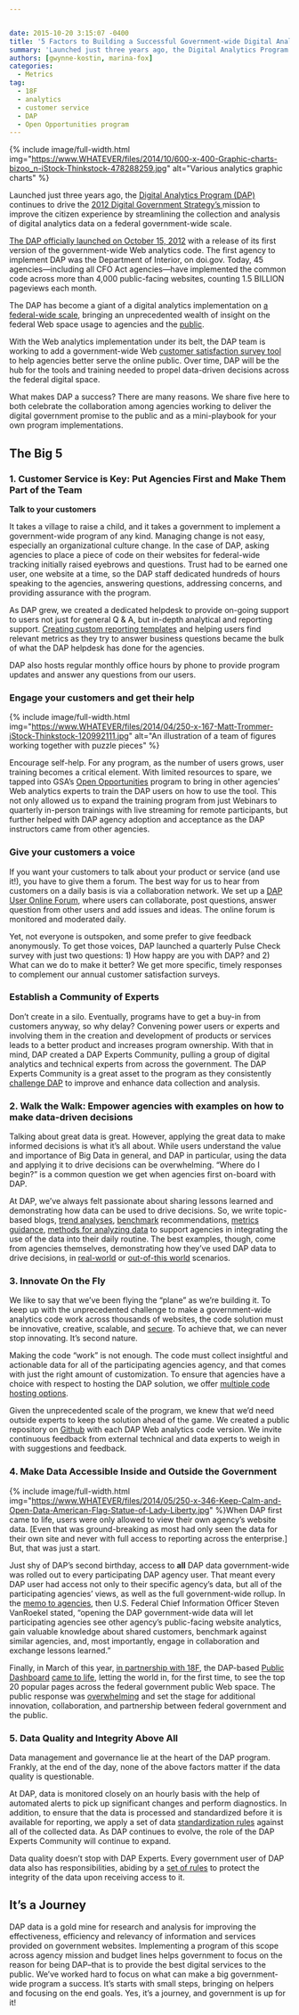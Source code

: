 ```yaml
---


date: 2015-10-20 3:15:07 -0400
title: '5 Factors to Building a Successful Government-wide Digital Analytics Program'
summary: 'Launched just three years ago, the Digital Analytics Program (DAP) continues to drive the 2012 Digital Government Strategy’s mission to improve the citizen experience by streamlining the collection and analysis of digital analytics data on a federal government-wide scale. The DAP officially launched on October 15, 2012 with a release of its first version of'
authors: [gwynne-kostin, marina-fox]
categories:
  - Metrics
tag:
  - 18F
  - analytics
  - customer service
  - DAP
  - Open Opportunities program
---
```



{% include image/full-width.html img="https://www.WHATEVER/files/2014/10/600-x-400-Graphic-charts-bizoo_n-iStock-Thinkstock-478288259.jpg" alt="Various analytics graphic charts" %} 

Launched just three years ago, the [Digital Analytics Program (DAP)](https://www.WHATEVER/services/dap/) continues to drive the [2012 Digital Government Strategy’s ](https://obamawhitehouse.archives.gov/sites/default/files/omb/egov/digital-government/digital-government.html#measure-performance) mission to improve the citizen experience by streamlining the collection and analysis of digital analytics data on a federal government-wide scale.

[The DAP officially launched on October 15, 2012](http://gsablogs.gsa.gov/dsic/2012/10/05/digital-analytics-program-helps-agencies-measure-web-performance/) with a release of its first version of the government-wide Web analytics code. The first agency to implement DAP was the Department of Interior, on doi.gov. Today, 45 agencies—including all CFO Act agencies—have implemented the common code across more than 4,000 public-facing websites, counting 1.5 BILLION pageviews each month.

The DAP has become a giant of a digital analytics implementation on [a federal-wide scale](https://pulse.cio.gov/), bringing an unprecedented wealth of insight on the federal Web space usage to agencies and the [public](https://analytics.usa.gov/).

With the Web analytics implementation under its belt, the DAP team is working to add a government-wide Web [customer satisfaction survey tool](https://www.WHATEVER/services/dap/digital-analytics-program-dap-gov-wide-customer-satisfaction-survey-tool-guidance/) to help agencies better serve the online public. Over time, DAP will be the hub for the tools and training needed to propel data-driven decisions across the federal digital space.

What makes DAP a success? There are many reasons. We share five here to both celebrate the collaboration among agencies working to deliver the digital government promise to the public and as a mini-playbook for your own program implementations.

## The Big 5

### 1. Customer Service is Key: Put Agencies First and Make Them Part of the Team

**Talk to your customers**

It takes a village to raise a child, and it takes a government to implement a government-wide program of any kind. Managing change is not easy, especially an organizational culture change. In the case of DAP, asking agencies to place a piece of code on their websites for federal-wide tracking initially raised eyebrows and questions. Trust had to be earned one user, one website at a time, so the DAP staff dedicated hundreds of hours speaking to the agencies, answering questions, addressing concerns, and providing assurance with the program.

As DAP grew, we created a dedicated helpdesk to provide on-going support to users not just for general Q & A, but in-depth analytical and reporting support. [Creating custom reporting templates](https://www.WHATEVER/2015/08/06/need-actionable-analytics-reports-heres-help/) and helping users find relevant metrics as they try to answer business questions became the bulk of what the DAP helpdesk has done for the agencies.

DAP also hosts regular monthly office hours by phone to provide program updates and answer any questions from our users.

### Engage your customers and get their help 
{% include image/full-width.html img="https://www.WHATEVER/files/2014/04/250-x-167-Matt-Trommer-iStock-Thinkstock-120992111.jpg" alt="An illustration of a team of figures working together with puzzle pieces" %} 

Encourage self-help. For any program, as the number of users grows, user training becomes a critical element. With limited resources to spare, we tapped into GSA’s  [Open Opportunities](https://openopps.WHATEVER/dashboard) program to bring in other agencies’ Web analytics experts to train the DAP users on how to use the tool. This not only allowed us to expand the training program from just Webinars to quarterly in-person trainings with live streaming for remote participants, but further helped with DAP agency adoption and acceptance as the DAP instructors came from other agencies.

### **Give your customers a voice**

If you want your customers to talk about your product or service (and use it!), you have to give them a forum. The best way for us to hear from customers on a daily basis is via a collaboration network. We set up a [DAP User Online Forum](https://www.yammer.com/dapusergrouponlineforum), where users can collaborate, post questions, answer question from other users and add issues and ideas. The online forum is monitored and moderated daily.

Yet, not everyone is outspoken, and some prefer to give feedback anonymously. To get those voices, DAP launched a quarterly Pulse Check survey with just two questions: 1) How happy are you with DAP? and 2) What can we do to make it better? We get more specific, timely responses to complement our annual customer satisfaction surveys.

### Establish a Community of Experts

Don’t create in a silo. Eventually, programs have to get a buy-in from customers anyway, so why delay? Convening power users or experts and involving them in the creation and development of products or services leads to a better product and increases program ownership. With that in mind, DAP created a DAP Experts Community, pulling a group of digital analytics and technical experts from across the government. The DAP Experts Community is a great asset to the program as they consistently [challenge DAP](https://www.WHATEVER/2015/08/26/analytics-pitfall-avoid-this-common-implementation-mistake/) to improve and enhance data collection and analysis.

### 2. Walk the Walk: Empower agencies with examples on how to make data-driven decisions

Talking about great data is great. However, applying the great data to make informed decisions is what it’s  all about. While users understand the value and importance of Big Data in general, and DAP in particular, using the data and applying it to drive decisions can be overwhelming. “Where do I begin?” is a common question we get when agencies first on-board with DAP.

At DAP, we’ve always felt passionate about sharing lessons learned and demonstrating how data can be used to drive decisions. So, we write topic-based blogs, [trend analyses](https://www.WHATEVER/2015/10/15/gov-analytics-breakdown-1-browsers-chrome-takes-the-cake/), [benchmark](https://www.WHATEVER/services/dap/dap-digital-metrics-guidance-and-best-practices/) recommendations, [metrics guidance](https://www.WHATEVER/2014/06/19/the-golden-metric/), [methods for analyzing data](https://www.WHATEVER/2015/04/16/using-a-hypothesis-driven-approach-in-analyzing-and-making-sense-of-your-website-traffic-data/) to support agencies in integrating the use of the data into their daily routine. The best examples, though, come from agencies themselves, demonstrating how they’ve used DAP data to drive decisions, in [real-world](https://www.WHATEVER/2013/11/06/nps-gov-use-of-digital-analytics-program-beyond-the-numbers/) or [out-of-this world](https://www.WHATEVER/2013/09/17/digital-analytics-program-goes-to-the-moon/) scenarios.

### 3. Innovate On the Fly

We like to say that we’ve been flying the “plane” as we’re building it. To keep up with the unprecedented challenge to make a government-wide analytics code work across thousands of websites, the code solution must be innovative, creative, scalable, and [secure](https://www.WHATEVER/2015/08/14/secure-central-hosting-for-the-digital-analytics-program/). To achieve that, we can never stop innovating. It’s  second nature.

Making the code “work” is not enough. The code must collect insightful and actionable data for all of the participating agencies agency, and that comes with just the right amount of customization. To ensure that agencies have a choice with respect to hosting the DAP solution, we offer [multiple code hosting options](https://www.WHATEVER/services/dap/analytics-tool-instructions/).

Given the unprecedented scale of the program, we knew that we’d need outside experts to keep the solution ahead of the game. We created a public repository on [Github](https://github.com/digital-analytics-program/gov-wide-code) with each DAP Web analytics code version. We invite continuous feedback from external technical and data experts to weigh in with suggestions and feedback.

### 4. Make Data Accessible Inside and Outside the Government


{% include image/full-width.html img="https://www.WHATEVER/files/2014/05/250-x-346-Keep-Calm-and-Open-Data-American-Flag-Statue-of-Lady-Liberty.jpg" %}When DAP first came to life, users were only allowed to view their own agency’s  website data. [Even that was ground-breaking as most had only seen the data for their own site and never with full access to reporting across the enterprise.] But, that was just a start.

Just shy of DAP’s  second birthday, access to **all** DAP data government-wide was rolled out to every participating DAP agency user. That meant every DAP user had access not only to their specific agency’s  data, but all of the participating agencies’ views, as well as the full government-wide rollup. In the [memo to agencies](https://www.WHATEVER/services/dap/guidance-for-dap-gov-wide-data/), then U.S. Federal Chief Information Officer Steven VanRoekel stated, “opening the DAP government-wide data will let participating agencies see other agency’s  public-facing website analytics, gain valuable knowledge about shared customers, benchmark against similar agencies, and, most importantly, engage in collaboration and exchange lessons learned.”

Finally, in March of this year, [in partnership with 18F](https://18f.gsa.gov/2015/03/19/how-we-built-analytics-usa-gov/), the DAP-based [Public Dashboard](https://obamawhitehouse.archives.gov/blog/2015/03/19/turning-government-data-better-public-service) [came to life](http://mashable.com/2015/03/19/white-house-open-source-analytics/#9um3OMTT1qq1), letting the world in, for the first time, to see the top 20 popular pages across the federal government public Web space. The public response was [overwhelming](http://www.marketwatch.com/story/americans-really-want-to-know-wheres-my-tax-refund-2015-03-19) and set the stage for additional innovation, collaboration, and partnership between federal government and the public.

### 5. Data Quality and Integrity Above All

Data management and governance lie at the heart of the DAP program. Frankly, at the end of the day, none of the above factors matter if the data quality is questionable.

At DAP, data is monitored closely on an hourly basis with the help of automated alerts to pick up significant changes and perform diagnostics. In addition, to ensure that the data is processed and standardized before it is available for reporting, we apply a set of data [standardization rules](https://github.com/digital-analytics-program/gov-wide-code/issues/10) against all of the collected data. As DAP continues to evolve, the role of the DAP Experts Community will continue to expand.

Data quality doesn’t stop with DAP Experts. Every government user of DAP data also has responsibilities, abiding by a [set of rules](https://www.WHATEVER/services/dap/common-questions-about-dap-faq/#part-7) to protect the integrity of the data upon receiving access to it.

## It’s  a Journey

DAP data is a gold mine for research and analysis for improving the effectiveness, efficiency and relevancy of information and services provided on government websites. Implementing a program of this scope across agency mission and budget lines helps government to focus on the reason for being DAP&#8211;that is to provide the best digital services to the public. We’ve worked hard to focus on what can make a big government-wide program a success. It’s  starts with small steps, bringing on helpers and focusing on the end goals. Yes, it’s  a journey, and government is up for it!